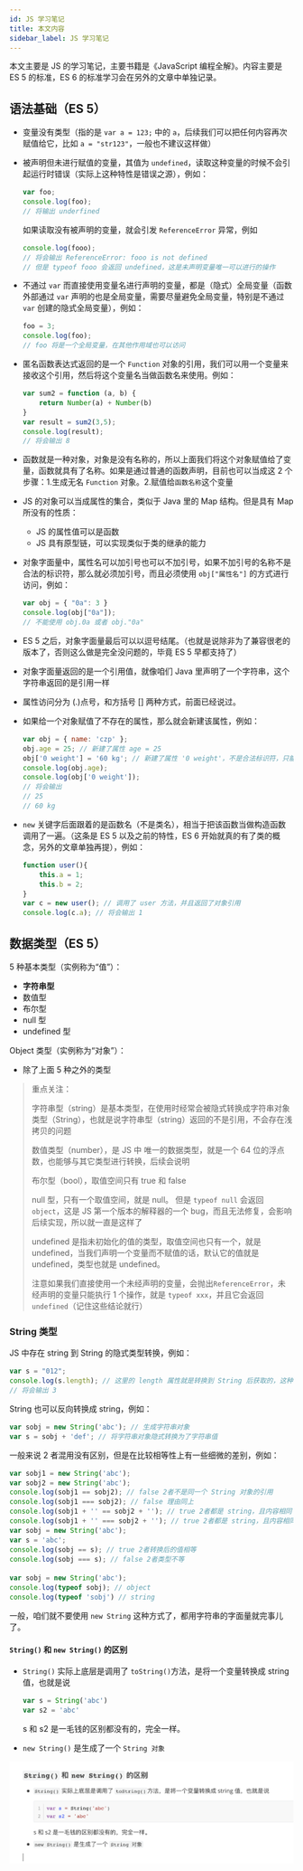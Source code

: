 ```yaml
---
id: JS 学习笔记
title: 本文内容
sidebar_label: JS 学习笔记
---
```


本文主要是 JS 的学习笔记，主要书籍是《JavaScript 编程全解》。内容主要是 ES 5 的标准，ES 6 的标准学习会在另外的文章中单独记录。



## 语法基础（ES 5）

- 变量没有类型（指的是 `var a = 123;` 中的 `a`，后续我们可以把任何内容再次赋值给它，比如 `a = "str123"`，一般也不建议这样做）

- 被声明但未进行赋值的变量，其值为 `undefined`，读取这种变量的时候不会引起运行时错误（实际上这种特性是错误之源），例如：

  ```javascript
  var foo;
  console.log(foo);
  // 将输出 underfined
  ```

  如果读取没有被声明的变量，就会引发 `ReferenceError` 异常，例如

  ```javascript
  console.log(fooo);
  // 将会输出 ReferenceError: fooo is not defined
  // 但是 typeof fooo 会返回 undefined，这是未声明变量唯一可以进行的操作
  ```

- 不通过 `var` 而直接使用变量名进行声明的变量，都是（隐式）全局变量（函数外部通过 `var` 声明的也是全局变量，需要尽量避免全局变量，特别是不通过 `var` 创建的隐式全局变量），例如：

  ```javascript
  foo = 3;
  console.log(foo);
  // foo 将是一个全局变量，在其他作用域也可以访问
  ```

- 匿名函数表达式返回的是一个 `Function` 对象的引用，我们可以用一个变量来接收这个引用，然后将这个变量名当做函数名来使用。例如：

  ```javascript
  var sum2 = function (a, b) {
      return Number(a) + Number(b)
  }
  var result = sum2(3,5);
  console.log(result);
  // 将会输出 8
  ```

- 函数就是一种对象，对象是没有名称的，所以上面我们将这个对象赋值给了变量，函数就具有了名称。如果是通过普通的函数声明，目前也可以当成这 2 个步骤：1.生成无名 `Function` 对象。2.赋值给`函数名称`这个变量

- JS 的对象可以当成属性的集合，类似于 Java 里的 Map 结构。但是具有 Map 所没有的性质：

  - JS 的属性值可以是函数
  - JS 具有原型链，可以实现类似于类的继承的能力

- 对象字面量中，属性名可以加引号也可以不加引号，如果不加引号的名称不是合法的标识符，那么就必须加引号，而且必须使用 `obj["属性名"]` 的方式进行访问，例如：

  ```js
  var obj = { "0a": 3 }
  console.log(obj["0a"]);
  // 不能使用 obj.0a 或者 obj."0a"
  ```

- ES 5 之后，对象字面量最后可以以逗号结尾。（也就是说除非为了兼容很老的版本了，否则这么做是完全没问题的，毕竟 ES 5 早都支持了）

- 对象字面量返回的是一个引用值，就像咱们 Java 里声明了一个字符串，这个字符串返回的是引用一样

- 属性访问分为 (.)点号，和方括号 [] 两种方式，前面已经说过。

- 如果给一个对象赋值了不存在的属性，那么就会新建该属性，例如：

  ```javascript
  var obj = { name: 'czp' };
  obj.age = 25; // 新建了属性 age = 25
  obj['0 weight'] = '60 kg'; // 新建了属性 '0 weight'，不是合法标识符，只能方括号访问
  console.log(obj.age);
  console.log(obj['0 weight']);
  // 将会输出 
  // 25
  // 60 kg
  ```

- `new` 关键字后面跟着的是函数名（不是类名），相当于把该函数当做构造函数调用了一遍。（这条是 ES 5 以及之前的特性，ES 6 开始就真的有了类的概念，另外的文章单独再提），例如：

  ```javascript
  function user(){
      this.a = 1;
      this.b = 2;
  }
  var c = new user(); // 调用了 user 方法，并且返回了对象引用
  console.log(c.a); // 将会输出 1
  ```



## 数据类型（ES 5）

5 种基本类型（实例称为“值”）：

- **字符串型**
- 数值型
- 布尔型
- null 型
- undefined 型

Object 类型（实例称为“对象”）：

- 除了上面 5 种之外的类型

> 重点关注：
>
> 字符串型（string）是基本类型，在使用时经常会被隐式转换成字符串对象类型（String），也就是说字符串型（string）返回的不是引用，不会存在浅拷贝的问题
>
> 
>
> 数值类型（number），是 JS 中 唯一的数据类型，就是一个 64 位的浮点数，也能够与其它类型进行转换，后续会说明
>
> 
>
> 布尔型（bool），取值空间只有 true 和 false
>
> 
>
> null 型，只有一个取值空间，就是 null。 但是 `typeof null` 会返回 `object`，这是 JS 第一个版本的解释器的一个 bug，而且无法修复，会影响后续实现，所以就一直是这样了
>
> 
>
> undefined 是指未初始化的值的类型，取值空间也只有一个，就是 undefined，当我们声明一个变量而不赋值的话，默认它的值就是 undefined，类型也就是 undefined。
>
> 注意如果我们直接使用一个未经声明的变量，会抛出`ReferenceError`，未经声明的变量只能执行 1 个操作，就是 `typeof xxx`，并且它会返回 `undefined`（记住这些结论就行）



### String 类型

JS 中存在 string 到 String 的隐式类型转换，例如：

```javascript
var s = "012";
console.log(s.length); // 这里的 length 属性就是转换到 String 后获取的，这种转换是语言内置的
// 将会输出 3
```

String 也可以反向转换成 string，例如：

```javascript
var sobj = new String('abc'); // 生成字符串对象
var s = sobj + 'def'; // 将字符串对象隐式转换为了字符串值
```

一般来说 2 者混用没有区别，但是在比较相等性上有一些细微的差别，例如：

```javascript
var sobj1 = new String('abc');
var sobj2 = new String('abc');
console.log(sobj1 == sobj2); // false 2者不是同一个 String 对象的引用
console.log(sobj1 === sobj2); // false 理由同上
console.log(sobj1 + '' == sobj2 + ''); // true 2者都是 string，且内容相同
console.log(sobj1 + '' === sobj2 + ''); // true 2者都是 string，且内容相同
var sobj = new String('abc'); 
var s = 'abc';
console.log(sobj == s); // true 2者转换后的值相等
console.log(sobj === s); // false 2者类型不等

var sobj = new String('abc');
console.log(typeof sobj); // object
console.log(typeof 'sobj') // string
```

一般，咱们就不要使用 `new String` 这种方式了，都用字符串的字面量就完事儿了。



#### `String()` 和 `new String()` 的区别

- `String()` 实际上底层是调用了 `toString()`方法，是将一个变量转换成 string 值，也就是说 

  ```javascript
  var s = String('abc')
  var s2 = 'abc'
  ```

  s 和 s2 是一毛钱的区别都没有的，完全一样。

- `new String()` 是生成了一个 `String 对象`

![image-20191126190442035](../assets/image-20191126190442035.png)

